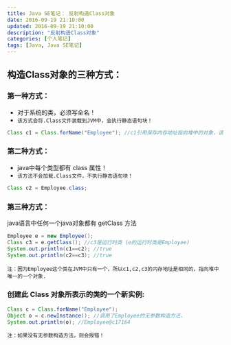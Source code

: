 ```yaml
---
title: Java SE笔记： 反射构造Class对象
date: 2016-09-19 21:10:00
updated: 2016-09-19 21:10:00
description: "反射构造Class对象"
categories: [个人笔记]
tags: [Java, Java SE笔记]
---
```


## 构造Class对象的三种方式：
### 第一种方式：
- 对于系统的类，必须写全名！
- `该方式会将.Class文件装载到JVM中，会执行静态语句块！`
```java
Class c1 = Class.forName("Employee"); //c1引用保存内存地址指向堆中的对象，该对象代表的是Employee整个类.
```

### 第二种方式：
- java中每个类型都有 class 属性！
- `该方法不会加载.Class文件，不执行静态语句块！`
```java
Class c2 = Employee.class;
```

### 第三种方式：
java语言中任何一个java对象都有 getClass 方法
```java
Employee e = new Employee();
Class c3 = e.getClass(); //c3是运行时类 (e的运行时类是Employee)
System.out.println(c1==c2); //true
System.out.println(c2==c3); //true  
```
`注：因为Employee这个类在JVM中只有一个，所以c1,c2,c3的内存地址是相同的，指向堆中唯一的一个对象.`

### 创建此 Class 对象所表示的类的一个新实例:
```java
Class c = Class.forName("Employee");
Object o = c.newInstance(); //调用了Employee的无参数构造方法.
System.out.println(o); //Employee@c17164
```
`注：如果没有无参数构造方法，则会报错！`